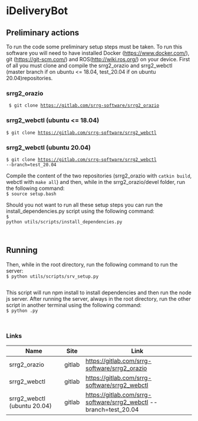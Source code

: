 # iDeliveryBot



## Preliminary actions

To run the code some preliminary setup steps must be taken. To run this software you will need to have installed Docker (https://www.docker.com/), git (https://git-scm.com/) and ROS(http://wiki.ros.org/) on your device. First of all you must clone and compile the srrg2_orazio and srrg2_webctl (master branch if on ubuntu <= 18.04, test_20.04 if on ubuntu 20.04)repositories. <br>

### srrg2_orazio
<code> \$ git clone https://gitlab.com/srrg-software/srrg2_orazio </code>

### srrg2_webctl (ubuntu <= 18.04)
<code>\$ git clone https://gitlab.com/srrg-software/srrg2_webctl </code>

### srrg2_webctl (ubuntu 20.04)
<code>\$ git clone https://gitlab.com/srrg-software/srrg2_webctl --branch=test_20.04</code> <br>

Compile the content of the two repositories (srrg2_orazio with <code>catkin build</code>, webctl with <code>make all</code>) and then, while in the srrg2_orazio/devel folder, run the following command:
<br> <code>\$ source setup.bash </code> <br>

Should you not want to run all these setup steps you can run the install_dependencies.py script using the following command:<br>
<code>\$ python utils/scripts/install_dependencies.py <br><br> </code> 


## Running 
Then, while in the root directory, run the following command to run the server: <br>
<code>\$ python utils/scripts/srv_setup.py <br><br> </code> 
This script will run npm install to install dependencies and then run the node js server. After running the server, always in the root directory, run the other script in another terminal using the following command: <br>
<code>\$ python .py <br><br> </code>


### Links

| Name | Site | Link |
|------|------|------|
| srrg2_orazio | gitlab |  https://gitlab.com/srrg-software/srrg2_orazio 
| srrg2_webctl | gitlab |  https://gitlab.com/srrg-software/srrg2_webctl  |
srrg2_webctl (ubuntu 20.04) | gitlab | https://gitlab.com/srrg-software/srrg2_webctl --branch=test_20.04 